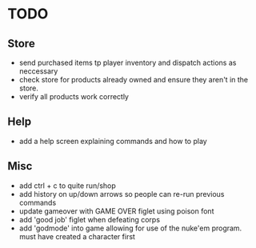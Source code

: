 # TODO

## Store

- send purchased items tp player inventory and dispatch actions as neccessary
- check store for products already owned and ensure they aren't in the store.
- verify all products work correctly

## Help

- add a help screen explaining commands and how to play

## Misc

- add ctrl + c to quite run/shop
- add history on up/down arrows so people can re-run previous commands
- update gameover with GAME OVER figlet using poison font
- add 'good job' figlet when defeating corps
- add 'godmode' into game allowing for use of the nuke'em program. must have created a character first

